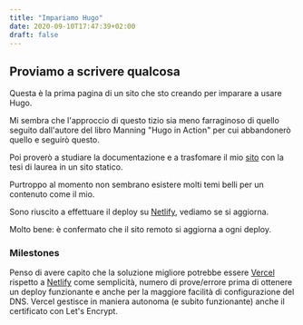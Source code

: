 ```yaml
---
title: "Impariamo Hugo"
date: 2020-09-10T17:47:39+02:00
draft: false
---
```


## Proviamo a scrivere qualcosa

Questa è la prima pagina di un sito che sto creando per imparare a usare Hugo.

Mi sembra che l'approccio di questo tizio sia meno farraginoso di quello seguito dall'autore del libro Manning "Hugo in Action" per cui abbandonerò quello e seguirò questo.

Poi proverò a studiare la documentazione e a trasfomare il mio [sito](https://chierotti.it/kircher/tesi) con la tesi di laurea in un sito statico.

Purtroppo al momento non sembrano esistere molti temi belli per un contenuto come il mio.

Sono riuscito a effettuare il deploy su [Netlify](https://netlify.com), vediamo se si aggiorna.

Molto bene: è confermato che il sito remoto si aggiorna a ogni deploy.

### Milestones

Penso di avere capito che la soluzione migliore potrebbe essere [Vercel](https://vercel.com) rispetto a [Netlify](https://netlify.com) come semplicità, numero di prove/errore prima di ottenere un deploy funzionante e anche per la maggiore facilità di configurazione del DNS. Vercel gestisce in maniera autonoma (e subito funzionante) anche il certificato con Let's Encrypt.
